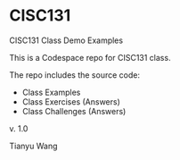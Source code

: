 # CISC131
CISC131 Class Demo Examples

This is a Codespace repo for CISC131 class. 

The repo includes the source code:
- Class Examples
- Class Exercises (Answers)
- Class Challenges (Answers)


v. 1.0

Tianyu Wang

